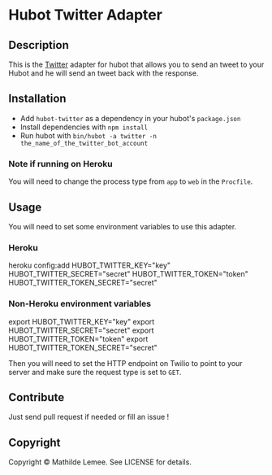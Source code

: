 # Hubot Twitter Adapter

## Description

This is the [Twitter](http://twitter.com) adapter for hubot that allows you to
send an tweet to your Hubot and he will send an tweet back with the response.

## Installation

* Add `hubot-twitter` as a dependency in your hubot's `package.json`
* Install dependencies with `npm install`
* Run hubot with `bin/hubot -a twitter -n the_name_of_the_twitter_bot_account`

### Note if running on Heroku

You will need to change the process type from `app` to `web` in the `Procfile`.

## Usage

You will need to set some environment variables to use this adapter.

### Heroku

   heroku config:add HUBOT_TWITTER_KEY="key" HUBOT_TWITTER_SECRET="secret" HUBOT_TWITTER_TOKEN="token" HUBOT_TWITTER_TOKEN_SECRET="secret"


### Non-Heroku environment variables

   export HUBOT_TWITTER_KEY="key"
   export HUBOT_TWITTER_SECRET="secret"
   export HUBOT_TWITTER_TOKEN="token"
   export HUBOT_TWITTER_TOKEN_SECRET="secret"

Then you will need to set the HTTP endpoint on Twilio to point to your server
and make sure the request type is set to `GET`.

## Contribute

Just send pull request if needed or fill an issue !

## Copyright

Copyright &copy; Mathilde Lemee. See LICENSE for details.

